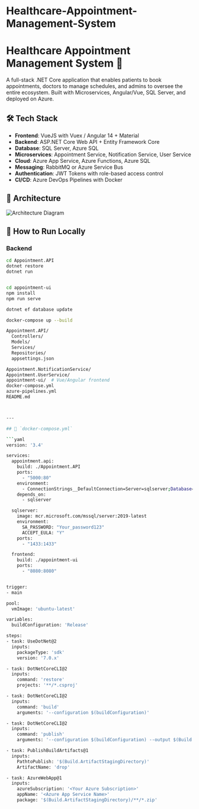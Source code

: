 # Healthcare-Appointment-Management-System
# Healthcare Appointment Management System 🏥

A full-stack .NET Core application that enables patients to book appointments, doctors to manage schedules, and admins to oversee the entire ecosystem. Built with Microservices, Angular/Vue, SQL Server, and deployed on Azure.

## 🛠 Tech Stack

- **Frontend**: VueJS with Vuex / Angular 14 + Material
- **Backend**: ASP.NET Core Web API + Entity Framework Core
- **Database**: SQL Server, Azure SQL
- **Microservices**: Appointment Service, Notification Service, User Service
- **Cloud**: Azure App Service, Azure Functions, Azure SQL
- **Messaging**: RabbitMQ or Azure Service Bus
- **Authentication**: JWT Tokens with role-based access control
- **CI/CD**: Azure DevOps Pipelines with Docker

## 📐 Architecture

![Architecture Diagram](link_to_diagram_or_excalidraw)

## 🔧 How to Run Locally

### Backend
```bash
cd Appointment.API
dotnet restore
dotnet run


cd appointment-ui
npm install
npm run serve

dotnet ef database update

docker-compose up --build

Appointment.API/
  Controllers/
  Models/
  Services/
  Repositories/
  appsettings.json

Appointment.NotificationService/
Appointment.UserService/
appointment-ui/  # Vue/Angular frontend
docker-compose.yml
azure-pipelines.yml
README.md



---

## 🐳 `docker-compose.yml`

```yaml
version: '3.4'

services:
  appointment.api:
    build: ./Appointment.API
    ports:
      - "5000:80"
    environment:
      - ConnectionStrings__DefaultConnection=Server=sqlserver;Database=AppointmentsDB;User Id=sa;Password=Your_password123;
    depends_on:
      - sqlserver

  sqlserver:
    image: mcr.microsoft.com/mssql/server:2019-latest
    environment:
      SA_PASSWORD: "Your_password123"
      ACCEPT_EULA: "Y"
    ports:
      - "1433:1433"

  frontend:
    build: ./appointment-ui
    ports:
      - "8080:8080"


trigger:
- main

pool:
  vmImage: 'ubuntu-latest'

variables:
  buildConfiguration: 'Release'

steps:
- task: UseDotNet@2
  inputs:
    packageType: 'sdk'
    version: '7.0.x'

- task: DotNetCoreCLI@2
  inputs:
    command: 'restore'
    projects: '**/*.csproj'

- task: DotNetCoreCLI@2
  inputs:
    command: 'build'
    arguments: '--configuration $(buildConfiguration)'

- task: DotNetCoreCLI@2
  inputs:
    command: 'publish'
    arguments: '--configuration $(buildConfiguration) --output $(Build.ArtifactStagingDirectory)'

- task: PublishBuildArtifacts@1
  inputs:
    PathtoPublish: '$(Build.ArtifactStagingDirectory)'
    ArtifactName: 'drop'

- task: AzureWebApp@1
  inputs:
    azureSubscription: '<Your Azure Subscription>'
    appName: '<Azure App Service Name>'
    package: '$(Build.ArtifactStagingDirectory)/**/*.zip'
